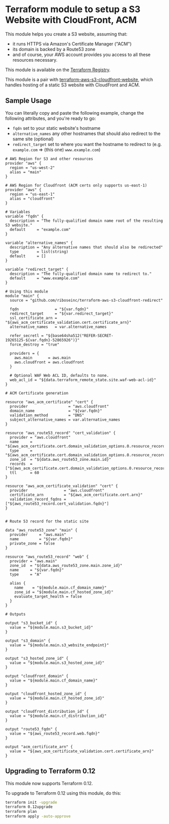 # Terraform module to setup a S3 Website with CloudFront, ACM

This module helps you create a S3 website, assuming that:

* it runs HTTPS via Amazon's Certificate Manager ("ACM")
* its domain is backed by a Route53 zone
* and of course, your AWS account provides you access to all these resources necessary.

This module is available on the [Terraform Registry](https://registry.terraform.io/modules/riboseinc/s3-cloudfront-redirect/aws/).

This module is a pair with
[terraform-aws-s3-cloudfront-website](https://github.com/riboseinc/terraform-aws-s3-cloudfront-website),
which handles hosting of a static S3 website with CloudFront and ACM.

## Sample Usage

You can literally copy and paste the following example, change the following attributes, and you're ready to go:

* `fqdn` set to your static website's hostname
* `alternative_names` any other hostnames that should also redirect to the same site (optional)
* `redirect_target` set to where you want the hostname to redirect to (e.g. `example.com` => (this one) `www.example.com`)


```hcl
# AWS Region for S3 and other resources
provider "aws" {
  region = "us-west-2"
  alias = "main"
}

# AWS Region for Cloudfront (ACM certs only supports us-east-1)
provider "aws" {
  region = "us-east-1"
  alias = "cloudfront"
}

# Variables
variable "fqdn" {
  description = "The fully-qualified domain name root of the resulting S3 website."
  default     = "example.com"
}

variable "alternative_names" {
  description = "Any alternative names that should also be redirected"
  type        = list(string)
  default     = []
}

variable "redirect_target" {
  description = "The fully-qualified domain name to redirect to."
  default     = "www.example.com"
}

# Using this module
module "main" {
  source = "github.com/riboseinc/terraform-aws-s3-cloudfront-redirect"

  fqdn                = "${var.fqdn}"
  redirect_target     = "${var.redirect_target}"
  ssl_certificate_arn = "${aws_acm_certificate_validation.cert.certificate_arn}"
  alternative_names   = var.alternative_names

  refer_secretl = "${base64sha512("REFER-SECRET-19265125-${var.fqdn}-52865926")}"
  force_destroy = "true"

  providers = {
    aws.main       = aws.main
    aws.cloudfront = aws.cloudfront
  }

  # Optional WAF Web ACL ID, defaults to none.
  web_acl_id = "${data.terraform_remote_state.site.waf-web-acl-id}"
}

# ACM Certificate generation

resource "aws_acm_certificate" "cert" {
  provider                  = "aws.cloudfront"
  domain_name               = "${var.fqdn}"
  validation_method         = "DNS"
  subject_alternative_names = var.alternative_names
}

resource "aws_route53_record" "cert_validation" {
  provider = "aws.cloudfront"
  name     = "${aws_acm_certificate.cert.domain_validation_options.0.resource_record_name}"
  type     = "${aws_acm_certificate.cert.domain_validation_options.0.resource_record_type}"
  zone_id  = "${data.aws_route53_zone.main.id}"
  records  = ["${aws_acm_certificate.cert.domain_validation_options.0.resource_record_value}"]
  ttl      = 60
}

resource "aws_acm_certificate_validation" "cert" {
  provider                = "aws.cloudfront"
  certificate_arn         = "${aws_acm_certificate.cert.arn}"
  validation_record_fqdns = ["${aws_route53_record.cert_validation.fqdn}"]
}


# Route 53 record for the static site

data "aws_route53_zone" "main" {
  provider     = "aws.main"
  name         = "${var.fqdn}"
  private_zone = false
}

resource "aws_route53_record" "web" {
  provider = "aws.main"
  zone_id  = "${data.aws_route53_zone.main.zone_id}"
  name     = "${var.fqdn}"
  type     = "A"

  alias {
    name    = "${module.main.cf_domain_name}"
    zone_id = "${module.main.cf_hosted_zone_id}"
    evaluate_target_health = false
  }
}

# Outputs

output "s3_bucket_id" {
  value = "${module.main.s3_bucket_id}"
}

output "s3_domain" {
  value = "${module.main.s3_website_endpoint}"
}

output "s3_hosted_zone_id" {
  value = "${module.main.s3_hosted_zone_id}"
}

output "cloudfront_domain" {
  value = "${module.main.cf_domain_name}"
}

output "cloudfront_hosted_zone_id" {
  value = "${module.main.cf_hosted_zone_id}"
}

output "cloudfront_distribution_id" {
  value = "${module.main.cf_distribution_id}"
}

output "route53_fqdn" {
  value = "${aws_route53_record.web.fqdn}"
}

output "acm_certificate_arn" {
  value = "${aws_acm_certificate_validation.cert.certificate_arn}"
}
```

## Upgrading to Terraform 0.12

This module now supports Terraform 0.12.

To upgrade to Terraform 0.12 using this module, do this:

```bash
terraform init -upgrade
terraform 0.12upgrade
terraform plan
terraform apply -auto-approve
```
